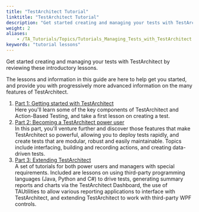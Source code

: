 ```yaml
--- 
title: "TestArchitect Tutorial"
linktitle: "TestArchitect Tutorial"
description: "Get started creating and managing your tests with TestArchitect by reviewing these introductory lessons."
weight: 2
aliases: 
    - /TA_Tutorials/Topics/Tutorials_Managing_Tests_with_TestArchitect.html
keywords: "tutorial lessons"
---
```


Get started creating and managing your tests with TestArchitect by reviewing these introductory lessons.

The lessons and information in this guide are here to help get you started, and provide you with progressively more advanced information on the many features of TestArchitect.

1.  [Part 1: Getting started with TestArchitect](/testarchitect-tutorial/part-1-getting-started-with-testarchitect/)  
Here you'll learn some of the key components of TestArchitect and Action-Based Testing, and take a first lesson on creating a test.
2.  [Part 2: Becoming a TestArchitect power user](/testarchitect-tutorial/part-2-becoming-a-testarchitect-power-user/)  
In this part, you'll venture further and discover those features that make TestArchitect so powerful, allowing you to deploy tests rapidly, and create tests that are modular, robust and easily maintainable. Topics include interfacing, building and recording actions, and creating data-driven tests.
3.  [Part 3: Extending TestArchitect](/testarchitect-tutorial/part-3-extending-testarchitect/)  
A set of tutorials for both power users and managers with special requirements. Included are lessons on using third-party programming languages \(Java, Python and C\#\) to drive tests, generating summary reports and charts via the TestArchitect Dashboard, the use of TAUtilities to allow various reporting applications to interface with TestArchitect, and extending TestArchitect to work with third-party WPF controls.

